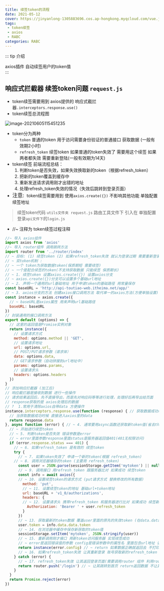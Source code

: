 ```yaml
---
title: 续签token的流程
date: 2021-05-12
cover: https://jinyanlong-1305883696.cos.ap-hongkong.myqcloud.com/vue.jpg
tags:
 - token续签
 - axios
 - RABC
categories: RABC
---
```


::: tip 介绍

axios插件 自动续签用户的token值<br>
:::

<!-- more -->

## 响应式拦截器 续签token问题 `request.js`

* token续签需要用到 axios提供的 响应式截拦器`.interceptors.response.use()`
* token续签总流程图

![image-20210605115451235](https://jinyanlong-1305883696.cos.ap-hongkong.myqcloud.com/VaQ6uA7POdc8qJv.png)

* token分为两种
  * `token` 普通的token 用于访问需要身份验证的普通接口 获取数据 (一般有效期2小时)
  * `refresh_token` 续签token 如果普通的token失效了 需要用这个续签 如果两者都失效 需要重新登陆(一般有效期为14天)
* token续签 前端流程总结：
  1. 判断token是否失效，如果失效换取新的token（根据refresh_token）
  2. 把新的token覆盖到缓存中
  3. 重新发送请求调用刚才出错的地址
  4. 处理refresh_token失效的情况（失效后跳转到登录页面）
* <big>注意: </big> token续签需要用到 使用`axios.create({})`  不影响其他功能 单独配置续签地址 

> 续签token代码 `utils文件夹 request.js` 路由工具文件下  引入在 单独配置登录`api文件下`的`login.js` 

* //~ 注释为 token续签过程注释

```js
//~ 导入 axios组件
import axios from 'axios'
//~ 导入 router组件 调用跳转方法
import router from '../router/index'
// ~ 目标: (1) 续签token (2) 如果refresh_token失效 就认为登录过期 需要重新登录 try{} catch{}
// ~ 双token机制 :
// ~ 一个 token为获取数据token(保质期短 需要续签)
// ~ 一个是配合续签的token(不支持获取数据 只能续签 保质期长)
// ~ 1. 续签token 设置axios.create({}) 设置axios分支
// ~ axios.create({})分支可以设置多个基础url地址
// ~ 2. 声明一个通用的url基础地址 用于申请token的基础路径 用常量保存
const baseURL = 'http://api-toutiao-web.itheima.net/app/'
// ~ 3. axios分支的方法 创建axios接口调用方法 取代单一的axios方法(方便单独设置)
const instance = axios.create({
  // ~ baseURL是axios属性 用来声明url基础路径
  baseURL: baseURL
})
// 封装通用的接口调用方法
export default (options) => {
  // 这里的返回值是Promise实例对象
  return instance({
    // 设置请求方式
    method: options.method || 'GET',
    // 设置请求地址
    url: options.url,
    // POST/PUT请求参数（请求体）
    data: options.data,
    // GET请求参数（自动拼接到url地址中）
    params: options.params,
    // 设置请求头
    headers: options.headers
  })
}
// 添加响应拦截器 (加工后)
// 响应截拦器是接收到数据 进行一些操作
// 请求结果返回后，先不直接导出，而是先对响应码等等进行处理，处理好后再导出给页面
// response获取的是 axios处理后的数据
// ?  1.常用于清除axios自带data 方便操作
instance.interceptors.response.use(function (response) { // 获取数据成功时候
  // 当获取数据成功时候 直接进入axios里的data
  return response.data
}, async function (error) { // ~ 4. 通常要用async函数还获取新token值(省去then步骤)
  // ~ 开始进行续签token
  // ~ 5. 判断token是否失效 错误参数是error
  // ~ error里面参数response里面status是服务器返回值401(401无权限访问)
  if (error.response.status === 401) {
    // ~ 6. 如果refresh_token 是有效的 续签token 
    try {
      // ~ 7. 如果token失效了 申请一个新的token(根据 refresh_token)
    // ~ 8. 调用浏览器储存的token (主要用 refresh_token)
      const user = JSON.parse(sessionStorage.getItem('mytoken') || null)
      // ~ 9. 调用接口 用refresh_token 跟服务器比对 如果成功 续签token
      const info = await axios({
      // ~ 10. 设置续签token的请求方式 (put请求方式 替换修改的所有数据)
        method: 'put',
        // ~ 11. 设置续签token的地址 基础url+token地址
        url: baseURL + 'v1_0/authorizations',
        headers: {
        // ~ 12. 设置请求头 携带refresh_token 和服务器进行比对 如果成功 续签新token
          Authorization: 'Bearer ' + user.refresh_token
        }
      })
      // ~ 13. 获取最新的token数据 覆盖user里面的原先的失效token (在data.data里面的token)
      user.token = info.data.data.token
      // ~ 14. 在浏览器中缓存中保存新获取的token值
      sessionStorage.setItem('mytoken', JSON.stringify(user))
      // ~ 15. 重新调用刚才接口 用新token访问服务器 实现续签成功
      // ~ error是返回错误值的参数 config是错误参数中的属性名 里面包含url地址 请求方式等 相当于重新请求服务器
      return instance(error.config) // ~ return 如果数据正确就返回去 不打印下面打印信息
      // ~ 16. 如果refresh_token失效 让其重新登录 账号获取新的refresh_token (状态码403)
    } catch (error) {
      // ~ 17. refresh_token失效 让其返回登录页面(需要调用router 组件 利用router方法跳转)
      return router.push('/login') // ~ 让其跳转到首页 return返回数据 不让其执行下面错误提示
    }
  }
  return Promise.reject(error)
})
```

